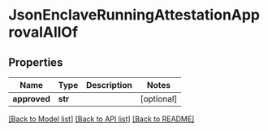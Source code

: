 # JsonEnclaveRunningAttestationApprovalAllOf

## Properties
Name | Type | Description | Notes
------------ | ------------- | ------------- | -------------
**approved** | **str** |  | [optional] 

[[Back to Model list]](../README.md#documentation-for-models) [[Back to API list]](../README.md#documentation-for-api-endpoints) [[Back to README]](../README.md)


